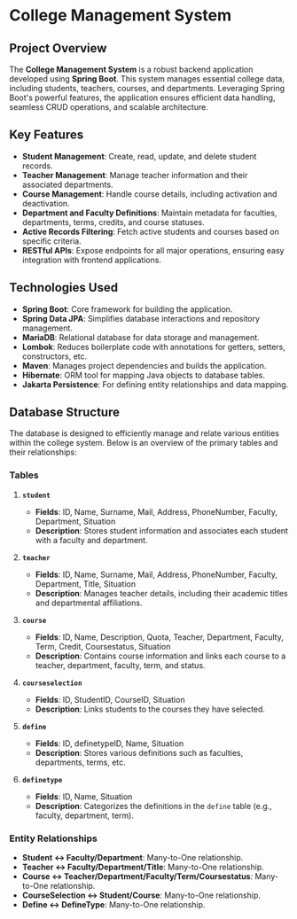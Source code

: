 # College Management System

## Project Overview

The **College Management System** is a robust backend application developed using **Spring Boot**. This system manages essential college data, including students, teachers, courses, and departments. Leveraging Spring Boot's powerful features, the application ensures efficient data handling, seamless CRUD operations, and scalable architecture.

## Key Features

- **Student Management**: Create, read, update, and delete student records.
- **Teacher Management**: Manage teacher information and their associated departments.
- **Course Management**: Handle course details, including activation and deactivation.
- **Department and Faculty Definitions**: Maintain metadata for faculties, departments, terms, credits, and course statuses.
- **Active Records Filtering**: Fetch active students and courses based on specific criteria.
- **RESTful APIs**: Expose endpoints for all major operations, ensuring easy integration with frontend applications.

## Technologies Used

- **Spring Boot**: Core framework for building the application.
- **Spring Data JPA**: Simplifies database interactions and repository management.
- **MariaDB**: Relational database for data storage and management.
- **Lombok**: Reduces boilerplate code with annotations for getters, setters, constructors, etc.
- **Maven**: Manages project dependencies and builds the application.
- **Hibernate**: ORM tool for mapping Java objects to database tables.
- **Jakarta Persistence**: For defining entity relationships and data mapping.

## Database Structure

The database is designed to efficiently manage and relate various entities within the college system. Below is an overview of the primary tables and their relationships:

### Tables

1. **`student`**
   - **Fields**: ID, Name, Surname, Mail, Address, PhoneNumber, Faculty, Department, Situation
   - **Description**: Stores student information and associates each student with a faculty and department.

2. **`teacher`**
   - **Fields**: ID, Name, Surname, Mail, Address, PhoneNumber, Faculty, Department, Title, Situation
   - **Description**: Manages teacher details, including their academic titles and departmental affiliations.

3. **`course`**
   - **Fields**: ID, Name, Description, Quota, Teacher, Department, Faculty, Term, Credit, Coursestatus, Situation
   - **Description**: Contains course information and links each course to a teacher, department, faculty, term, and status.

4. **`courseselection`**
   - **Fields**: ID, StudentID, CourseID, Situation
   - **Description**: Links students to the courses they have selected.

5. **`define`**
   - **Fields**: ID, definetypeID, Name, Situation
   - **Description**: Stores various definitions such as faculties, departments, terms, etc.

6. **`definetype`**
   - **Fields**: ID, Name, Situation
   - **Description**: Categorizes the definitions in the `define` table (e.g., faculty, department, term).

### Entity Relationships

- **Student ↔ Faculty/Department**: Many-to-One relationship.
- **Teacher ↔ Faculty/Department/Title**: Many-to-One relationship.
- **Course ↔ Teacher/Department/Faculty/Term/Coursestatus**: Many-to-One relationship.
- **CourseSelection ↔ Student/Course**: Many-to-One relationship.
- **Define ↔ DefineType**: Many-to-One relationship.

